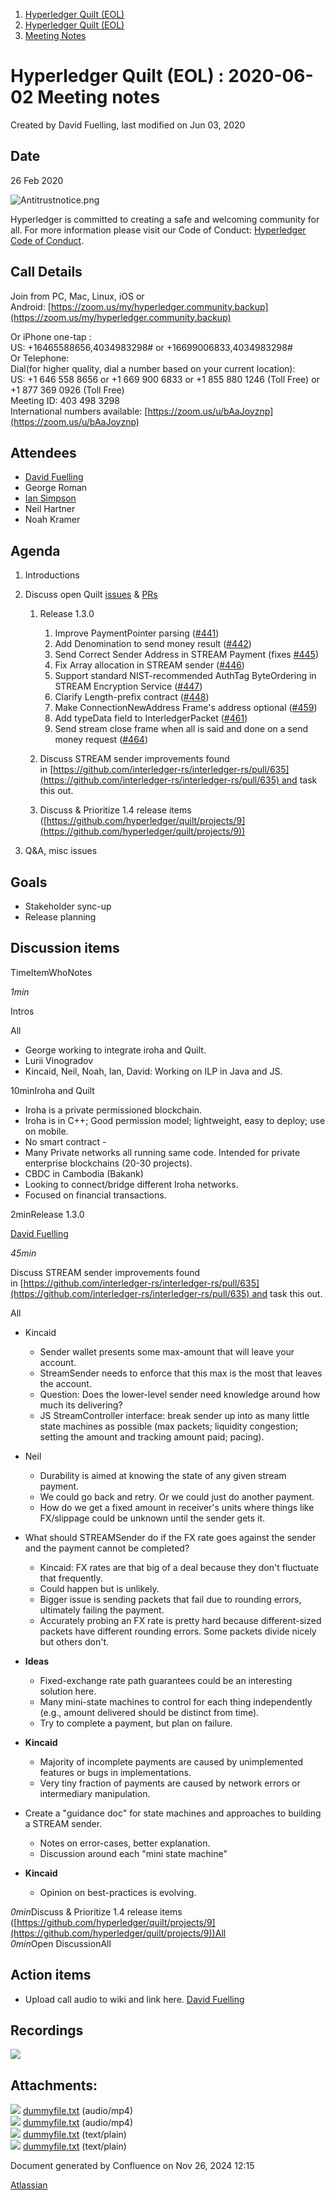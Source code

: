 1. [Hyperledger Quilt (EOL)](index.html)
2. [Hyperledger Quilt (EOL)](22446088.html)
3. [Meeting Notes](Meeting-Notes_22447301.html)

# Hyperledger Quilt (EOL) : 2020-06-02 Meeting notes

Created by David Fuelling, last modified on Jun 03, 2020

## Date

26 Feb 2020

![Antitrustnotice.png](https://wiki.hyperledger.org/download/attachments/22380656/Antitrustnotice.png?version=1&modificationDate=1569909779000&api=v2)

Hyperledger is committed to creating a safe and welcoming community for all. For more information please visit our Code of Conduct: [Hyperledger Code of Conduct](https://lf-hyperledger.atlassian.net/wiki/display/HYP/Hyperledger+Code+of+Conduct).

## Call Details

Join from PC, Mac, Linux, iOS or Android: [https://zoom.us/my/hyperledger.community.backup](https://zoom.us/my/hyperledger.community.backup)

Or iPhone one-tap :  
US: +16465588656,4034983298# or +16699006833,4034983298#  
Or Telephone:  
Dial(for higher quality, dial a number based on your current location):  
US: +1 646 558 8656 or +1 669 900 6833 or +1 855 880 1246 (Toll Free) or +1 877 369 0926 (Toll Free)  
Meeting ID: 403 498 3298  
International numbers available: [https://zoom.us/u/bAaJoyznp](https://zoom.us/u/bAaJoyznp)

## Attendees

- [David Fuelling](https://lf-hyperledger.atlassian.net/wiki/people/70121:b1893520-0065-4a5f-9585-ee1a01d3aeec?ref=confluence)
- George Roman
- [Ian Simpson](https://lf-hyperledger.atlassian.net/wiki/people/61214badaee32f006fcc4dfd?ref=confluence)
- Neil Hartner
- Noah Kramer

## Agenda

1. Introductions
2. Discuss open Quilt [issues](https://github.com/hyperledger/quilt/issues) &amp; [PRs](https://github.com/hyperledger/quilt/pulls)
   
   1. Release 1.3.0
      
      1. Improve PaymentPointer parsing ([#441](https://github.com/hyperledger/quilt/issues/441))
      2. Add Denomination to send money result ([#442](https://github.com/hyperledger/quilt/issues/442))
      3. Send Correct Sender Address in STREAM Payment (fixes [#445](https://github.com/hyperledger/quilt/issues/445))
      4. Fix Array allocation in STREAM sender ([#446](https://github.com/hyperledger/quilt/pull/446))
      5. Support standard NIST-recommended AuthTag ByteOrdering in STREAM Encryption Service ([#447](https://github.com/hyperledger/quilt/pull/447))
      6. Clarify Length-prefix contract ([#448](https://github.com/hyperledger/quilt/pull/448))
      7. Make ConnectionNewAddress Frame's address optional ([#459](https://github.com/hyperledger/quilt/pull/459))
      8. Add typeData field to InterledgerPacket ([#461](https://github.com/hyperledger/quilt/pull/461))
      9. Send stream close frame when all is said and done on a send money request ([#464](https://github.com/hyperledger/quilt/pull/464))
   2. Discuss STREAM sender improvements found in [https://github.com/interledger-rs/interledger-rs/pull/635](https://github.com/interledger-rs/interledger-rs/pull/635) and task this out.
   3. Discuss &amp; Prioritize 1.4 release items ([https://github.com/hyperledger/quilt/projects/9](https://github.com/hyperledger/quilt/projects/9))
3. Q&amp;A, misc issues

## Goals

- Stakeholder sync-up
- Release planning

## Discussion items

TimeItemWhoNotes

*1min*

Intros

All

- George working to integrate iroha and Quilt.
- Lurii Vinogradov
- Kincaid, Neil, Noah, Ian, David: Working on ILP in Java and JS.

10minIroha and Quilt

- Iroha is a private permissioned blockchain.
- Iroha is in C++; Good permission model; lightweight, easy to deploy; use on mobile.
- No smart contract -
- Many Private networks all running same code. Intended for private enterprise blockchains (20-30 projects).
- CBDC in Cambodia (Bakank)
- Looking to connect/bridge different Iroha networks.
- Focused on financial transactions.

2minRelease 1.3.0

[David Fuelling](https://lf-hyperledger.atlassian.net/wiki/people/70121:b1893520-0065-4a5f-9585-ee1a01d3aeec?ref=confluence)

*45min*

Discuss STREAM sender improvements found in [https://github.com/interledger-rs/interledger-rs/pull/635](https://github.com/interledger-rs/interledger-rs/pull/635) and task this out.

All

- Kincaid
  
  - Sender wallet presents some max-amount that will leave your account.
  - StreamSender needs to enforce that this max is the most that leaves the account.
  - Question: Does the lower-level sender need knowledge around how much its delivering?
  - JS StreamController interface: break sender up into as many little state machines as possible (max packets; liquidity congestion; setting the amount and tracking amount paid; pacing).
- Neil
  
  - Durability is aimed at knowing the state of any given stream payment.
  - We could go back and retry. Or we could just do another payment.
  - How do we get a fixed amount in receiver's units where things like FX/slippage could be unknown until the sender gets it.
- What should STREAMSender do if the FX rate goes against the sender and the payment cannot be completed?
  
  - Kincaid: FX rates are that big of a deal because they don't fluctuate that frequently.
  - Could happen but is unlikely.
  - Bigger issue is sending packets that fail due to rounding errors, ultimately failing the payment.
  - Accurately probing an FX rate is pretty hard because different-sized packets have different rounding errors. Some packets divide nicely but others don't.
- **Ideas**
  
  - Fixed-exchange rate path guarantees could be an interesting solution here.
  - Many mini-state machines to control for each thing independently (e.g., amount delivered should be distinct from time).
  - Try to complete a payment, but plan on failure.
- **Kincaid**
  
  - Majority of incomplete payments are caused by unimplemented features or bugs in implementations.
  - Very tiny fraction of payments are caused by network errors or intermediary manipulation.
- Create a "guidance doc" for state machines and approaches to building a STREAM sender.
  
  - Notes on error-cases, better explanation.
  - Discussion around each "mini state machine"
- **Kincaid**
  
  - Opinion on best-practices is evolving.

*0min*Discuss &amp; Prioritize 1.4 release items ([https://github.com/hyperledger/quilt/projects/9](https://github.com/hyperledger/quilt/projects/9))All  
*0min*Open DiscussionAll

## Action items

- Upload call audio to wiki and link here. [David Fuelling](https://lf-hyperledger.atlassian.net/wiki/people/70121:b1893520-0065-4a5f-9585-ee1a01d3aeec?ref=confluence)

## Recordings

[![](attachments/thumbnails/22446863/22447398)](attachments/22446863/22447398.txt)

## Attachments:

![](images/icons/bullet_blue.gif) [dummyfile.txt](attachments/22446863/22447434.txt) (audio/mp4)  
![](images/icons/bullet_blue.gif) [dummyfile.txt](attachments/22446863/22447433.txt) (audio/mp4)  
![](images/icons/bullet_blue.gif) [dummyfile.txt](attachments/22446863/22447402.txt) (text/plain)  
![](images/icons/bullet_blue.gif) [dummyfile.txt](attachments/22446863/22447398.txt) (text/plain)

Document generated by Confluence on Nov 26, 2024 12:15

[Atlassian](http://www.atlassian.com/)

